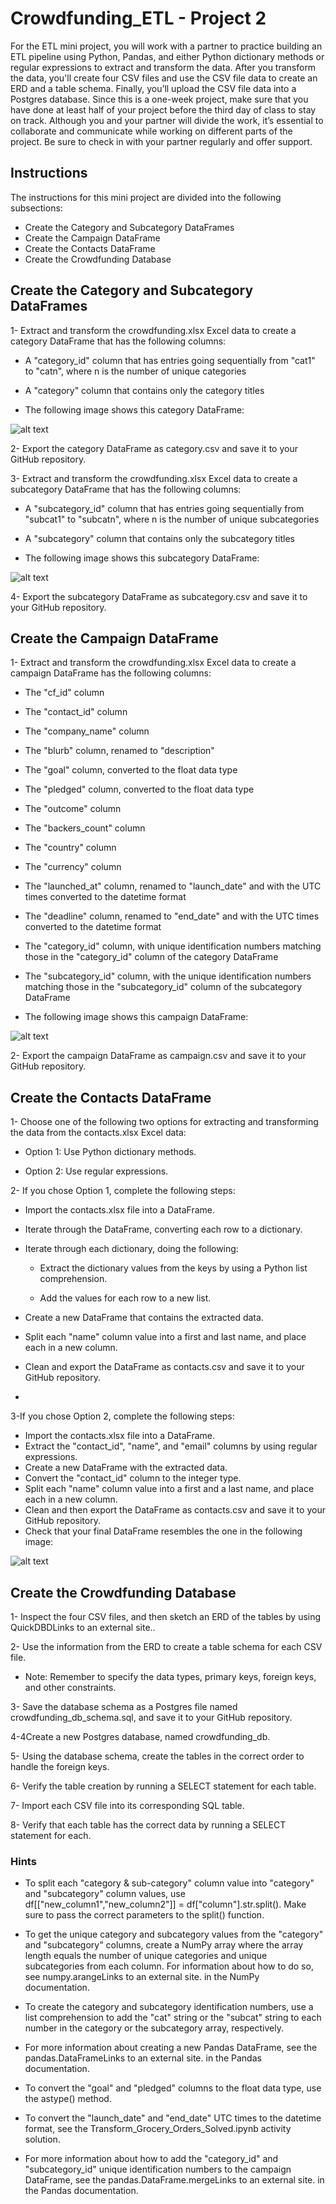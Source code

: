 # Crowdfunding_ETL - Project 2

For the ETL mini project, you will work with a partner to practice building an ETL pipeline using Python, Pandas, and either Python dictionary methods or regular expressions to extract and transform the data. After you transform the data, you'll create four CSV files and use the CSV file data to create an ERD and a table schema. Finally, you’ll upload the CSV file data into a Postgres database.
Since this is a one-week project, make sure that you have done at least half of your project before the third day of class to stay on track.
Although you and your partner will divide the work, it’s essential to collaborate and communicate while working on different parts of the project. Be sure to check in with your partner regularly and offer support.


## Instructions
The instructions for this mini project are divided into the following subsections:

- Create the Category and Subcategory DataFrames
- Create the Campaign DataFrame
- Create the Contacts DataFrame
- Create the Crowdfunding Database
  
## Create the Category and Subcategory DataFrames

1- Extract and transform the crowdfunding.xlsx Excel data to create a category DataFrame that has the following columns:

  * A "category_id" column that has entries going sequentially from "cat1" to "catn", where n is the number of unique categories

  * A "category" column that contains only the category titles

  * The following image shows this category DataFrame:
  
![alt text](https://static.bc-edx.com/data/dl-1-2/m13/lms/img/category_DataFrame.png)

2- Export the category DataFrame as category.csv and save it to your GitHub repository.

3- Extract and transform the crowdfunding.xlsx Excel data to create a subcategory DataFrame that has the following columns:

  * A "subcategory_id" column that has entries going sequentially from "subcat1" to "subcatn", where n is the number of unique subcategories

  * A "subcategory" column that contains only the subcategory titles

  * The following image shows this subcategory DataFrame:

![alt text](https://static.bc-edx.com/data/dl-1-2/m13/lms/img/subcategory_DataFrame.png)


4- Export the subcategory DataFrame as subcategory.csv and save it to your GitHub repository.

## Create the Campaign DataFrame

1- Extract and transform the crowdfunding.xlsx Excel data to create a campaign DataFrame has the following columns:

- The "cf_id" column

- The "contact_id" column

- The "company_name" column

- The "blurb" column, renamed to "description"

- The "goal" column, converted to the float data type

- The "pledged" column, converted to the float data type

- The "outcome" column

- The "backers_count" column

- The "country" column

- The "currency" column

- The "launched_at" column, renamed to "launch_date" and with the UTC times converted to the datetime format

- The "deadline" column, renamed to "end_date" and with the UTC times converted to the datetime format

- The "category_id" column, with unique identification numbers matching those in the "category_id" column of the category DataFrame

- The "subcategory_id" column, with the unique identification numbers matching those in the "subcategory_id" column of the subcategory DataFrame

- The following image shows this campaign DataFrame:

![alt text](https://static.bc-edx.com/data/dl-1-2/m13/lms/img/campaign_DataFrame.png)

2- Export the campaign DataFrame as campaign.csv and save it to your GitHub repository.

## Create the Contacts DataFrame

1- Choose one of the following two options for extracting and transforming the data from the contacts.xlsx Excel data:

  * Option 1: Use Python dictionary methods.

  * Option 2: Use regular expressions.

2- If you chose Option 1, complete the following steps:

- Import the contacts.xlsx file into a DataFrame.
- Iterate through the DataFrame, converting each row to a dictionary.
- Iterate through each dictionary, doing the following:
  * Extract the dictionary values from the keys by using a Python list comprehension.
  
  * Add the values for each row to a new list.
  
- Create a new DataFrame that contains the extracted data.
- Split each "name" column value into a first and last name, and place each in a new column.
- Clean and export the DataFrame as contacts.csv and save it to your GitHub repository.
- 
3-If you chose Option 2, complete the following steps:

- Import the contacts.xlsx file into a DataFrame.
- Extract the "contact_id", "name", and "email" columns by using regular expressions.
- Create a new DataFrame with the extracted data.
- Convert the "contact_id" column to the integer type.
- Split each "name" column value into a first and a last name, and place each in a new column.
- Clean and then export the DataFrame as contacts.csv and save it to your GitHub repository.
- Check that your final DataFrame resembles the one in the following image:

![alt text](https://static.bc-edx.com/data/dl-1-2/m13/lms/img/contact_DataFrame_final.png)

## Create the Crowdfunding Database

1- Inspect the four CSV files, and then sketch an ERD of the tables by using QuickDBDLinks to an external site..

2- Use the information from the ERD to create a table schema for each CSV file.

  * Note: Remember to specify the data types, primary keys, foreign keys, and other constraints.

3- Save the database schema as a Postgres file named crowdfunding_db_schema.sql, and save it to your GitHub repository.

4-4Create a new Postgres database, named crowdfunding_db.

5- Using the database schema, create the tables in the correct order to handle the foreign keys.

6- Verify the table creation by running a SELECT statement for each table.

7- Import each CSV file into its corresponding SQL table.

8- Verify that each table has the correct data by running a SELECT statement for each.

### Hints

- To split each "category & sub-category" column value into "category" and "subcategory" column values, use df[["new_column1","new_column2"]] = df["column"].str.split(). Make sure to pass the correct parameters to the split() function.

- To get the unique category and subcategory values from the "category" and "subcategory" columns, create a NumPy array where the array length equals the number of unique categories and unique subcategories from each column. For information about how to do so, see numpy.arangeLinks to an external site. in the NumPy documentation.

- To create the category and subcategory identification numbers, use a list comprehension to add the "cat" string or the "subcat" string to each number in the category or the subcategory array, respectively.

- For more information about creating a new Pandas DataFrame, see the pandas.DataFrameLinks to an external site. in the Pandas documentation.

- To convert the "goal" and "pledged" columns to the float data type, use the astype() method.

- To convert the "launch_date" and "end_date" UTC times to the datetime format, see the Transform_Grocery_Orders_Solved.ipynb activity solution.

- For more information about how to add the "category_id" and "subcategory_id" unique identification numbers to the campaign DataFrame, see the pandas.DataFrame.mergeLinks to an external site. in the Pandas documentation.

